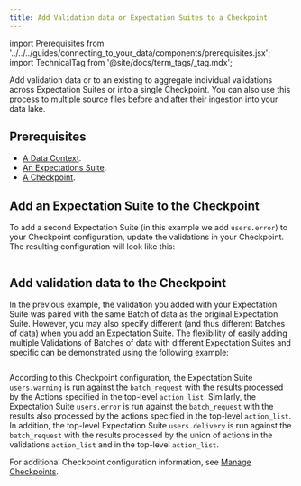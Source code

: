 ```yaml
---
title: Add Validation data or Expectation Suites to a Checkpoint
---
```


import Prerequisites from '../../../guides/connecting_to_your_data/components/prerequisites.jsx';
import TechnicalTag from '@site/docs/term_tags/_tag.mdx';

Add validation data or <TechnicalTag tag="expectation_suite" text="Expectation Suites" /> to an existing <TechnicalTag tag="checkpoint" text="Checkpoint" /> to aggregate individual validations across Expectation Suites or <TechnicalTag tag="datasource" text="Data Sources" /> into a single Checkpoint. You can also use this process to <TechnicalTag tag="validation" text="Validate" /> multiple source files before and after their ingestion into your data lake.

## Prerequisites

<Prerequisites>

- [A Data Context](/docs/guides/setup/configuring_data_contexts/instantiating_data_contexts/instantiate_data_context).
- [An Expectations Suite](/docs/guides/expectations/how_to_create_and_edit_expectations_with_instant_feedback_from_a_sample_batch_of_data).
- [A Checkpoint](./how_to_create_a_new_checkpoint.md).

</Prerequisites>

## Add an Expectation Suite to the Checkpoint

To add a second Expectation Suite (in this example we add ``users.error``) to your Checkpoint configuration, update the validations in your Checkpoint.  The resulting configuration will look like this:

```python name="tests/integration/docusaurus/validation/checkpoints/how_to_add_validations_data_or_suites_to_a_checkpoint.py add_expectation_suite"
```

## Add validation data to the Checkpoint

In the previous example, the validation you added with your Expectation Suite was paired with the same Batch of data as the original Expectation Suite.  However, you may also specify different <TechnicalTag tag="batch_request" text="Batch Requests" /> (and thus different Batches of data) when you add an Expectation Suite.  The flexibility of easily adding multiple Validations of Batches of data with different Expectation Suites and specific <TechnicalTag tag="action" text="Actions" /> can be demonstrated using the following example:

```python name="tests/integration/docusaurus/validation/checkpoints/how_to_add_validations_data_or_suites_to_a_checkpoint.py add_validation"
```

According to this Checkpoint configuration, the Expectation Suite ``users.warning`` is run against the ``batch_request`` with the results processed by the Actions specified in the top-level ``action_list``. Similarly, the Expectation Suite ``users.error`` is run against the ``batch_request`` with the results also processed by the actions specified in the top-level ``action_list``. In addition, the top-level Expectation Suite ``users.delivery`` is run against the ``batch_request`` with the results processed by the union of actions in the validations ``action_list`` and in the top-level ``action_list``.

For additional Checkpoint configuration information, see [Manage Checkpoints](./checkpoint_lp.md).
